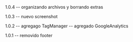 1.0.4
-- organizando archivos y borrando extras

1.0.3
-- nuevo screenshot

1.0.2
-- agregago TagManager
-- agregado GoogleAnalytics

1.0.1
-- removido footer